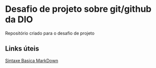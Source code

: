 # Desafio de projeto sobre git/github da DIO
Repositório criado para o desafio de projeto 

## Links úteis
[Sintaxe Basica MarkDown](https://www.markdownguide.org/basic-syntax/)
